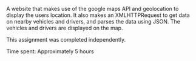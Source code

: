 A website that makes use of the google maps API and geolocation to display the
users location. It also makes an XMLHTTPRequest to get data on nearby vehicles
and drivers, and parses the data using JSON. The vehicles and drivers are
displayed on the map.

This assignment was completed independently.

Time spent:
Approximately 5 hours
